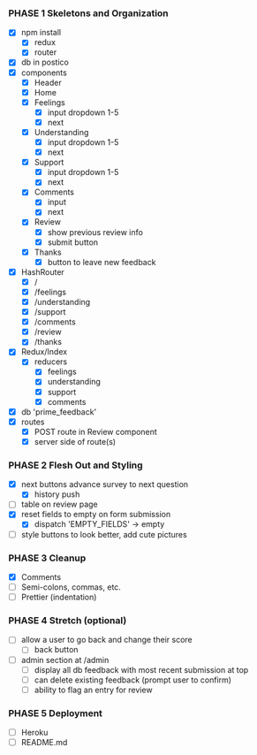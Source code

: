 ### PHASE 1 Skeletons and Organization

- [x] npm install
    - [x] redux
    - [x] router
- [x] db in postico
- [x] components
    - [x] Header
    - [x] Home
    - [x] Feelings
        - [x] input dropdown 1-5
        - [x] next
    - [x] Understanding
        - [x] input dropdown 1-5
        - [x] next
    - [x] Support
        - [x] input dropdown 1-5
        - [x] next
    - [x] Comments
        - [x] input 
        - [x] next
    - [x] Review
        - [x] show previous review info
        - [x] submit button
    - [x] Thanks
        - [x] button to leave new feedback
- [x] HashRouter
    - [x] /
    - [x] /feelings
    - [x] /understanding
    - [x] /support
    - [x] /comments
    - [x] /review
    - [x] /thanks
- [x] Redux/Index
    - [x] reducers
        - [x] feelings
        - [x] understanding
        - [x] support
        - [x] comments
- [x] db 'prime_feedback'
- [x] routes
    - [x] POST route in Review component
    - [x] server side of route(s)

### PHASE 2 Flesh Out and Styling

- [x] next buttons advance survey to next question
    - [x] history push
- [ ] table on review page
- [x] reset fields to empty on form submission
    - [x] dispatch 'EMPTY_FIELDS' -> empty
- [ ] style buttons to look better, add cute pictures

### PHASE 3 Cleanup

- [x] Comments
- [ ] Semi-colons, commas, etc.
- [ ] Prettier (indentation)

### PHASE 4 Stretch (optional)

- [ ] allow a user to go back and change their score
    - [ ] back button
- [ ] admin section at /admin
    - [ ] display all db feedback with most recent submission at top
    - [ ] can delete existing feedback (prompt user to confirm)
    - [ ] ability to flag an entry for review

### PHASE 5 Deployment

- [ ] Heroku
- [ ] README.md